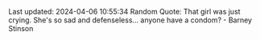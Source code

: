 Last updated: 2024-04-06 10:55:34
Random Quote: That girl was just crying. She's so sad and defenseless... anyone have a condom? - Barney Stinson
